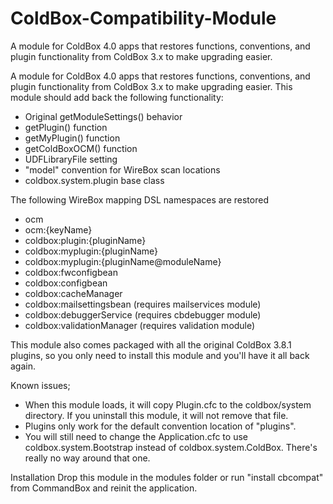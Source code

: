 ColdBox-Compatibility-Module
============================

A module for ColdBox 4.0 apps that restores functions, conventions, and plugin functionality from ColdBox 3.x to make upgrading easier.

A module for ColdBox 4.0 apps that restores functions, conventions, and plugin functionality from ColdBox 3.x to make upgrading easier.
This module should add back the following functionality:

* Original getModuleSettings() behavior
* getPlugin() function
* getMyPlugin() function
* getColdBoxOCM() function
* UDFLibraryFile setting
* "model" convention for WireBox scan locations
* coldbox.system.plugin base class

The following WireBox mapping DSL namespaces are restored

* ocm
* ocm:{keyName}
* coldbox:plugin:{pluginName}
* coldbox:myplugin:{pluginName}
* coldbox:myplugin:{pluginName@moduleName}
* coldbox:fwconfigbean
* coldbox:configbean
* coldbox:cacheManager
* coldbox:mailsettingsbean (requires mailservices module)
* coldbox:debuggerService (requires cbdebugger module)
* coldbox:validationManager (requires validation module)

This module also comes packaged with all the original ColdBox 3.8.1 plugins, so you only need to install this module and you'll have it all back again.

Known issues;
* When this module loads, it will copy Plugin.cfc to the coldbox/system directory.  If you uninstall this module, it will not remove that file.
* Plugins only work for the default convention location of "plugins". 
* You will still need to change the Application.cfc to use coldbox.system.Bootstrap instead of coldbox.system.ColdBox.  There's really no way around that one.

Installation
Drop this module in the modules folder or run "install cbcompat" from CommandBox and reinit the application.
